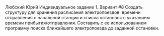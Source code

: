 Любский Юрий
Индивидуальное задание 1.
Вариант #8
Создать структуру для хранения расписания электропоездов: времени отправления с начальной станции и списка остановок с указанием времени прибытия/отправления. Составить с ее использованием программу поиска ближайшего электропоезда до заданной остановки.

